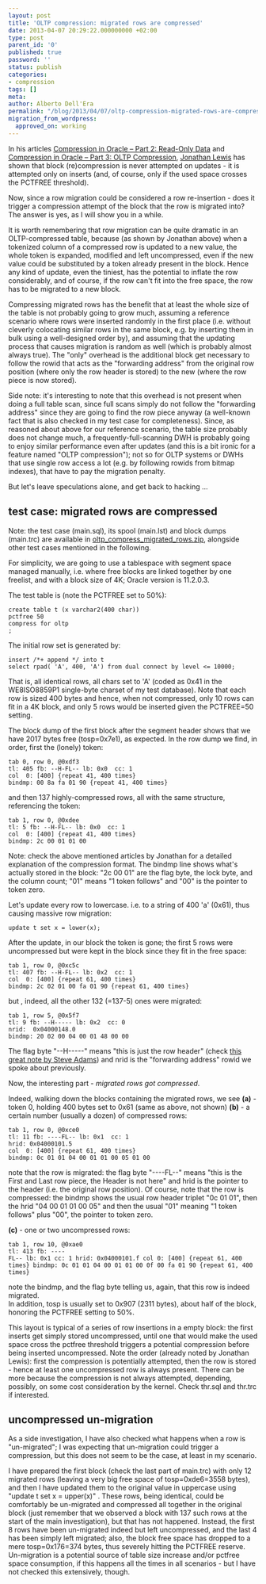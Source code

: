 ```yaml
---
layout: post
title: 'OLTP compression: migrated rows are compressed'
date: 2013-04-07 20:29:22.000000000 +02:00
type: post
parent_id: '0'
published: true
password: ''
status: publish
categories:
- compression
tags: []
meta:
author: Alberto Dell'Era
permalink: "/blog/2013/04/07/oltp-compression-migrated-rows-are-compressed/"
migration_from_wordpress:
  approved_on: working
---
```

In his articles [Compression in Oracle – Part 2: Read-Only Data](http://allthingsoracle.com/compression-in-oracle-part-2-read-only-data/) and [Compression in Oracle – Part 3: OLTP Compression](http://allthingsoracle.com/compression-in-oracle-part-3-oltp-compression/), [Jonathan Lewis](http://jonathanlewis.wordpress.com/all-postings/) has shown that block (re)compression is never attempted on updates - it is attempted only on inserts (and, of course, only if the used space crosses the PCTFREE threshold).

Now,  since a row migration could be considered a row re-insertion - does it trigger a compression attempt of the block that the row is migrated into? The answer is yes, as I will show you in a while.

It is worth remembering that row migration can be quite dramatic in an OLTP-compressed table, because (as shown by Jonathan above)  when a tokenized column of a compressed row is updated to a new value, the whole token is expanded, modified and left uncompressed, even if the new value could be substituted by a token already present in the block. Hence any kind of update, even the tiniest, has the potential to inflate the row considerably, and of course, if the row can't fit into the free space, the row has to be migrated to a new block.

Compressing migrated rows has the benefit that at least the whole size of the table is not probably going to grow much, assuming a reference scenario where rows were inserted randomly in the first place (i.e. without cleverly colocating similar rows in the same block, e.g. by inserting them in bulk using a well-designed order by), and assuming that the updating process that causes migration is random as well (which is probably almost always true). The "only" overhead is the additional block get necessary to follow the rowid that acts as the "forwarding address"  from the original row position (where only the row header is stored) to the new (where the row piece is now stored).

Side note: it's interesting to note that this overhead is not present when doing a full table scan, since full scans simply do not follow the "forwarding address" since they are going to find the row piece anyway (a well-known fact that is also checked in my test case for completeness). Since, as reasoned about above for our reference scenario, the table size probably does not change much, a frequently-full-scanning DWH is probably going to enjoy similar performance even after updates (and this is a bit ironic for a feature named "OLTP compression"); not so for OLTP systems or DWHs that use single row access a lot (e.g. by following rowids from bitmap indexes), that have to pay the migration penalty.

But let's leave speculations alone, and get back to hacking ...

## test case: migrated rows are compressed

Note: the test case (main.sql), its spool (main.lst) and block dumps (main.trc) are available in [oltp_compress_migrated_rows.zip](/assets/files/2013/04/oltp_compress_migrated_rows.zip), alongside other test cases mentioned in the following.

For simplicity, we are going to use a tablespace with segment space managed manually, i.e. where free blocks are linked together by one freelist, and with a block size of 4K; Oracle version is 11.2.0.3.

The test table is (note the PCTFREE  set to 50%):

```plsql
create table t (x varchar2(400 char))
pctfree 50
compress for oltp
;
```

The initial row set is generated by:
```plsql
insert /*+ append */ into t
select rpad( 'A', 400, 'A') from dual connect by level <= 10000;
```

That is, all identical rows, all chars set to 'A' (coded as 0x41 in the WE8ISO8859P1 single-byte charset of my test database). Note that each row is sized 400 bytes and hence, when not compressed, only 10 rows can fit in a 4K block, and only 5 rows would be inserted given the PCTFREE=50 setting.

The block dump of the first block after the segment header shows that we have 2017 bytes free (tosp=0x7e1), as expected. In the row dump we find, in order, first the (lonely) token:
```
tab 0, row 0, @0xdf3
tl: 405 fb: --H-FL-- lb: 0x0  cc: 1
col  0: [400] {repeat 41, 400 times}
bindmp: 00 8a fa 01 90 {repeat 41, 400 times}
```

and then 137 highly-compressed rows, all with the same structure,  referencing the token:
```
tab 1, row 0, @0xdee
tl: 5 fb: --H-FL-- lb: 0x0  cc: 1
col  0: [400] {repeat 41, 400 times}
bindmp: 2c 00 01 01 00
```

Note: check the above mentioned articles by Jonathan for a detailed explanation of the compression format. The bindmp line shows what's  actually stored in the block: "2c 00 01" are the flag byte, the lock byte, and the column count; "01" means "1 token follows"  and  "00" is the pointer  to token zero.

Let's update every row to lowercase. i.e. to a string of 400 'a' (0x61), thus causing massive row migration:
```plsql
update t set x = lower(x);
```

After the update, in our block the token is gone; the first 5 rows were uncompressed but were kept in the block since they fit in the free space:
```
tab 1, row 0, @0xc5c
tl: 407 fb: --H-FL-- lb: 0x2  cc: 1
col  0: [400] {repeat 61, 400 times}
bindmp: 2c 02 01 00 fa 01 90 {repeat 61, 400 times}
```
but , indeed, all the other  132 (=137-5) ones were migrated:
```
tab 1, row 5, @0x5f7
tl: 9 fb: --H----- lb: 0x2  cc: 0
nrid:  0x04000148.0
bindmp: 20 02 00 04 00 01 48 00 00
```

The flag byte "--H-----" means "this is just the row header" (check [this great note by Steve Adams](http://www.ixora.com.au/q+a/0107/27152941.htm)) and nrid is the "forwarding address" rowid we spoke about previously.

Now, the interesting part - <i>migrated rows got compressed</i>.

Indeed, walking down the blocks containing the migrated rows, we see
**(a)** - token 0, holding  400 bytes set to 0x61 (same as above, not shown)
**(b)** - a certain number (usually a dozen) of compressed rows:

```
tab 1, row 0, @0xce0
tl: 11 fb: ----FL-- lb: 0x1  cc: 1
hrid: 0x04000101.5
col  0: [400] {repeat 61, 400 times}
bindmp: 0c 01 01 04 00 01 01 00 05 01 00
```

note that the row is migrated: the flag byte "----FL--" means "this is the First and Last row piece, the Header is not here" and hrid is the pointer to the header (i.e. the original row position).  Of course, note that the row is compressed: the  bindmp shows the usual row header  triplet "0c 01 01", then the hrid "04 00 01 01 00 05" and then the usual  "01" meaning  "1 token follows"  plus "00", the pointer  to token zero.

**(c)** - one or two uncompressed rows:

```
tab 1, row 10, @0xae0
tl: 413 fb: ----
FL-- lb: 0x1 cc: 1 hrid: 0x04000101.f col 0: [400] {repeat 61, 400 times} bindmp: 0c 01 01 04 00 01 01 00 0f 00 fa 01 90 {repeat 61, 400 times}
```

note the bindmp, and the flag byte telling us, again, that this row is indeed migrated.  
In addition, tosp is usually set to 0x907 (2311 bytes), about half of the block, honoring the PCTFREE setting to 50%.  

This layout is typical of a series of row insertions in a empty block: the first inserts get simply stored uncompressed, until one that would make the used space cross the pctfree threshold triggers a potential compression before being inserted uncompressed. Note the order (already noted by Jonathan Lewis): first the compression is potentially attempted, then the row is stored - hence at least one uncompressed row is always present. There can be more because the compression is not always attempted, depending, possibly, on some cost consideration by the kernel. Check thr.sql and thr.trc if interested.  

## uncompressed un-migration
As a side investigation, I have also checked what happens when a row is "un-migrated"; I was expecting that un-migration could trigger a compression, but this does not seem to be the case, at least in my scenario.  

I have prepared the first block (check the last part of main.trc) with only 12 migrated rows (leaving a very big free space of tosp=0xde6=3558 bytes), and then I have updated them to the original value in uppercase using "update t set x = upper(x)" . These rows, being identical, could be comfortably be un-migrated and compressed all together in the original block (just remember that we observed a block with 137 such rows at the start of the main investigation), but that has not happened. Instead, the first 8 rows have been un-migrated indeed but left uncompressed, and the last 4 has been simply left migrated; also, the block free space has dropped to a mere tosp=0x176=374 bytes, thus severely hitting the PCTFREE reserve.  
Un-migration is a potential source of table size increase and/or pctfree space consumption, if this happens all the times in all scenarios - but I have not checked this extensively, though.
